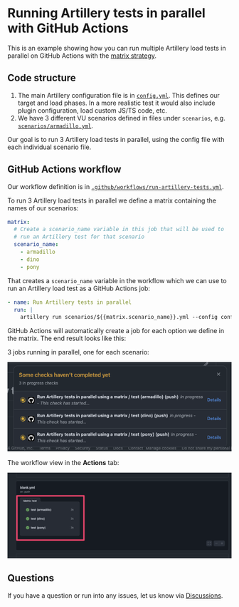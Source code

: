 # Running Artillery tests in parallel with GitHub Actions

This is an example showing how you can run multiple Artillery load tests in parallel on GitHub Actions with the [matrix strategy](https://docs.github.com/en/actions/writing-workflows/choosing-what-your-workflow-does/running-variations-of-jobs-in-a-workflow).

## Code structure

1. The main Artillery configuration file is in [`config.yml`](./config.yml). This defines our target and load phases. In a more realistic test it would also include plugin configuration, load custom JS/TS code, etc.
2. We have 3 different VU scenarios defined in files under `scenarios`, e.g. [`scenarios/armadillo.yml`](./scenarios/armadillo.yml).

Our goal is to run 3 Artillery load tests in parallel, using the config file with each individual scenario file.

## GitHub Actions workflow

Our workflow definition is in [`.github/workflows/run-artillery-tests.yml`](./.github/workflows/run-artillery-tests.yml).

To run 3 Artillery load tests in parallel we define a matrix containing the names of our scenarios:

```yaml
matrix:
  # Create a scenario_name variable in this job that will be used to
  # run an Artillery test for that scenario
  scenario_name:
    - armadillo
    - dino
    - pony
```

That creates a `scenario_name` variable in the workflow which we can use to run an Artillery load test as a GitHub Actions job:

```yaml
- name: Run Artillery tests in parallel
  run: |
    artillery run scenarios/${{matrix.scenario_name}}.yml --config config.yml
```

GitHub Actions will automatically create a job for each option we define in the matrix. The end result looks like this:

3 jobs running in parallel, one for each scenario:

![checks](./images/checks.png)

The workflow view in the **Actions** tab:

![ui](./images/jobs.png)

## Questions

If you have a question or run into any issues, let us know via [Discussions](https://github.com/artilleryio/artillery/discussions).
